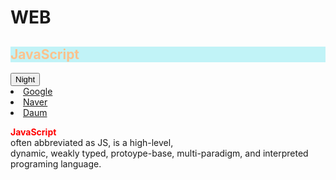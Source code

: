 <!DOCTYPE html>
<html>

<head>
    <style>
        .js {
            font-weight: bold;
            color: red;
        }
    </style>
    <meta charset="utf-8">
    <title></title>
</head>

<body>
    <h1><a herf="index.html">WEB</a></h1>
    <h2 style="background-color:rgb(193, 243, 247);color:rgb(252, 194, 141)">JavaScript</h2>
    <input type="button" value="Night" onclick="
     var target = document.querySelector('body') ;
     if(this.value === 'Night'){
       target.style.backgroundColor='black';
       target.style.color='white';
       this.value = 'Day';
     } else{
       target.style.backgroundColor='white';
       target.style.color='black';
       target.dataset.mode ='Day';
       this.value = 'Night';
     }
    ">
    <o1><br>
        <li><a href="http:\\google.com" target="_blank">Google</a></li>
        <li><a href="http:\\naver.com" target="_blank">Naver</a></li>
        <li><a href="http:\\daum.net" target="_blank">Daum</a></li>
    </o1>
    <p>
        <span class="js">JavaScript</span><br> often abbreviated as JS, is a high-level, <br>dynamic, weakly typed, protoype-base, multi-paradigm, and interpreted programing language.
    </p>
</body>

</html>
